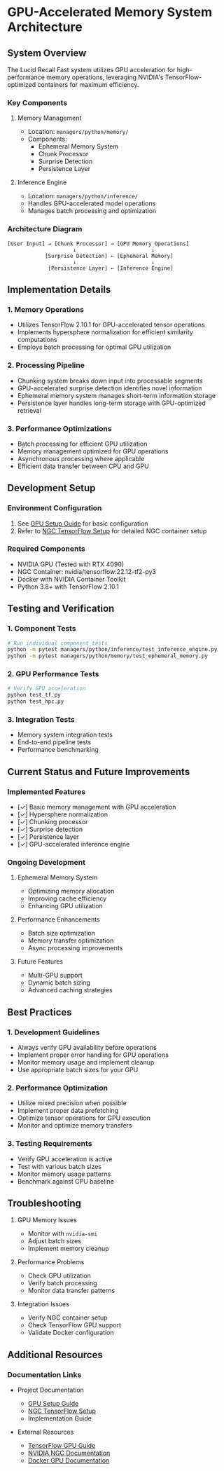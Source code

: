 # GPU-Accelerated Memory System Architecture

## System Overview

The Lucid Recall Fast system utilizes GPU acceleration for high-performance memory operations, leveraging NVIDIA's TensorFlow-optimized containers for maximum efficiency.

### Key Components

1. Memory Management
   - Location: `managers/python/memory/`
   - Components:
     - Ephemeral Memory System
     - Chunk Processor
     - Surprise Detection
     - Persistence Layer

2. Inference Engine
   - Location: `managers/python/inference/`
   - Handles GPU-accelerated model operations
   - Manages batch processing and optimization

### Architecture Diagram

```text
[User Input] → [Chunk Processor] → [GPU Memory Operations]
                     ↓                        ↓
            [Surprise Detection] ← [Ephemeral Memory]
                     ↓                        ↓
             [Persistence Layer] ← [Inference Engine]
```

## Implementation Details

### 1. Memory Operations

- Utilizes TensorFlow 2.10.1 for GPU-accelerated tensor operations
- Implements hypersphere normalization for efficient similarity computations
- Employs batch processing for optimal GPU utilization

### 2. Processing Pipeline

- Chunking system breaks down input into processable segments
- GPU-accelerated surprise detection identifies novel information
- Ephemeral memory system manages short-term information storage
- Persistence layer handles long-term storage with GPU-optimized retrieval

### 3. Performance Optimizations

- Batch processing for efficient GPU utilization
- Memory management optimized for GPU operations
- Asynchronous processing where applicable
- Efficient data transfer between CPU and GPU

## Development Setup

### Environment Configuration

1. See [GPU Setup Guide](GPU_SETUP.md) for basic configuration
2. Refer to [NGC TensorFlow Setup](NGC_TENSORFLOW_SETUP.md) for detailed NGC container setup

### Required Components

- NVIDIA GPU (Tested with RTX 4090)
- NGC Container: nvidia/tensorflow:22.12-tf2-py3
- Docker with NVIDIA Container Toolkit
- Python 3.8+ with TensorFlow 2.10.1

## Testing and Verification

### 1. Component Tests

```bash
# Run individual component tests
python -m pytest managers/python/inference/test_inference_engine.py
python -m pytest managers/python/memory/test_ephemeral_memory.py
```

### 2. GPU Performance Tests

```bash
# Verify GPU acceleration
python test_tf.py
python test_hpc.py
```

### 3. Integration Tests

- Memory system integration tests
- End-to-end pipeline tests
- Performance benchmarking

## Current Status and Future Improvements

### Implemented Features

- [✓] Basic memory management with GPU acceleration
- [✓] Hypersphere normalization
- [✓] Chunking processor
- [✓] Surprise detection
- [✓] Persistence layer
- [✓] GPU-accelerated inference engine

### Ongoing Development

1. Ephemeral Memory System
   - Optimizing memory allocation
   - Improving cache efficiency
   - Enhancing GPU utilization

2. Performance Enhancements
   - Batch size optimization
   - Memory transfer optimization
   - Async processing improvements

3. Future Features
   - Multi-GPU support
   - Dynamic batch sizing
   - Advanced caching strategies

## Best Practices

### 1. Development Guidelines

- Always verify GPU availability before operations
- Implement proper error handling for GPU operations
- Monitor memory usage and implement cleanup
- Use appropriate batch sizes for your GPU

### 2. Performance Optimization

- Utilize mixed precision when possible
- Implement proper data prefetching
- Optimize tensor operations for GPU execution
- Monitor and optimize memory transfers

### 3. Testing Requirements

- Verify GPU acceleration is active
- Test with various batch sizes
- Monitor memory usage patterns
- Benchmark against CPU baseline

## Troubleshooting

1. GPU Memory Issues
   - Monitor with `nvidia-smi`
   - Adjust batch sizes
   - Implement memory cleanup

2. Performance Problems
   - Check GPU utilization
   - Verify batch processing
   - Monitor data transfer patterns

3. Integration Issues
   - Verify NGC container setup
   - Check TensorFlow GPU support
   - Validate Docker configuration

## Additional Resources

### Documentation Links

- Project Documentation
  - [GPU Setup Guide](GPU_SETUP.md)
  - [NGC TensorFlow Setup](NGC_TENSORFLOW_SETUP.md)
  - Implementation Guide

- External Resources
  - [TensorFlow GPU Guide](https://www.tensorflow.org/guide/gpu)
  - [NVIDIA NGC Documentation](https://docs.nvidia.com/ngc/)
  - [Docker GPU Documentation](https://docs.docker.com/config/containers/resource_constraints/#gpu)
